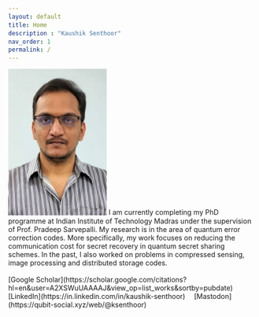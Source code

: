 ```yaml
---
layout: default
title: Home
description : "Kaushik Senthoor"
nav_order: 1
permalink: /
---
```


<div>
<img src="/my_pic.jpeg" tyle="vertical-align:middle" alt="My picture" width="200"/>
<span style="">
I am currently completing my PhD programme at Indian Institute of Technology Madras under the supervision of Prof. Pradeep Sarvepalli. My research is in the area of quantum error correction codes. More specifically, my work focuses on reducing the communication cost for secret recovery in quantum secret sharing schemes. In the past, I also worked on problems in compressed sensing, image processing and distributed storage codes.
</span>
</div>

<br>
[Google Scholar](https://scholar.google.com/citations?hl=en&user=A2XSWuUAAAAJ&view_op=list_works&sortby=pubdate)
&emsp;[LinkedIn](https://in.linkedin.com/in/kaushik-senthoor)
&emsp;[Mastodon](https://qubit-social.xyz/web/@ksenthoor)
